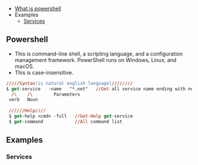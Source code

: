 - [What is powershell](#what)
- Examples
  - [Services](#ser)

<a name=what></a>
## Powershell
- This is command-line shell, a scripting language, and a configuration management framework. PowerShell runs on Windows, Linux, and macOS.
- This is case-insensitive.
```ps
/////Syntax(is natural english language)////////
$ get-service   -name   "*.net"   //Get all service name ending with net
  /\    /\        Parameters
 verb   Noun
 
 //////Help////
 $ get-help <cmd> -full   //Get-Help get-service
 $ get-command            //All command list
```

## Examples
<a name=ser></a>
### Services
```ps
```

